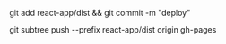 git add react-app/dist && git commit -m "deploy"

git subtree push --prefix react-app/dist origin gh-pages

